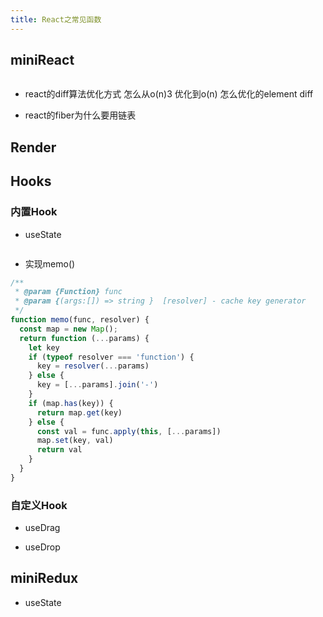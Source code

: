 ```yaml
---
title: React之常见函数
---
```


## miniReact

```js

```

- react的diff算法优化方式 怎么从o(n)3 优化到o(n) 怎么优化的element diff

- react的fiber为什么要用链表

## Render

## Hooks

### 内置Hook

- useState

```js

```

- 实现memo()

```js
/**
 * @param {Function} func
 * @param {(args:[]) => string }  [resolver] - cache key generator
 */
function memo(func, resolver) {
  const map = new Map();
  return function (...params) {
    let key
    if (typeof resolver === 'function') {
      key = resolver(...params)
    } else {
      key = [...params].join('-')
    }
    if (map.has(key)) {
      return map.get(key)
    } else {
      const val = func.apply(this, [...params])
      map.set(key, val)
      return val
    }
  }
}

```

### 自定义Hook

- useDrag




- useDrop






## miniRedux

- useState

```js
```


